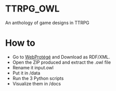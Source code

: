 # TTRPG_OWL
An anthology of game designs in TTRPG


# How to

- Go to [WebProtégé](https://webprotege.stanford.edu/) and Download as RDF/XML.
- Open the ZIP produced and extract the .owl file
- Rename it input.owl 
- Put it in /data
- Run the 3 Python scripts
- Visualize them in /docs 